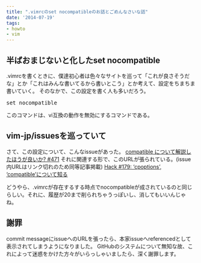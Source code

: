 ```yaml
---
title: ".vimrcのset nocompatibleのお話とごめんなさいな話"
date: '2014-07-19'
tags:
- howto
- vim
---
```


<h2>半ばおまじないと化したset nocompatible</h2>

.vimrcを書くときに、僕達初心者は色々なサイトを巡って「これが良さそうだな」とか「これはみんな書いてるから書いとこう」とか考えて、設定をちまちま書いていく。
そのなかで、この設定を書く人も多いだろう。

<pre class="font-size:17 line-height:19 lang:vim decode:true " >set nocompatible</pre>

このコマンドは、vi互換の動作を無効にするコマンドである。

<h2>vim-jp/issuesを巡っていて</h2>

さて、この設定について、こんなissueがあった。
<a href="https://github.com/vim-jp/issues/issues/471" target="_blank">compatible について解説したほうが良いか? #471</a>
それに関連する形で、このURLが張られている。(issue内URLはリンク切れのため同等記事掲載)
<a href="http://vim-jp.org/vim-users-jp/2010/10/28/Hack-179.html" target="_blank">Hack #179: ‘cpoptions’, ‘compatible’について知る</a>

どうやら、.vimrcが存在するする時点でnocompatibleが成されているのと同じらしい。それに、履歴が20まで削られちゃうっぽいし、消してもいいんじゃね。

<h2>謝罪</h2>

commit messageにissueへのURLを張ったら、本家issueへreferencedとして表示されてしまうようになりました。
GitHubのシステムについて無知な故、これによって迷惑をかけた方々がいらっしゃいましたら、深く謝罪します。
